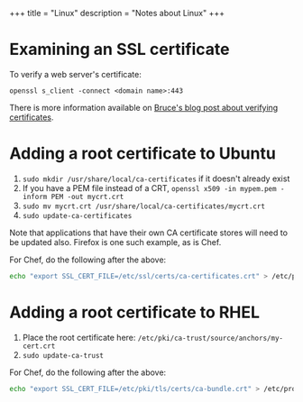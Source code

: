 +++
title = "Linux"
description = "Notes about Linux"
+++

# Examining an SSL certificate

To verify a web server's certificate:

```
openssl s_client -connect <domain name>:443
```

There is more information available on [Bruce's blog post about verifying certificates](https://rbwilson.ca/how-to-verify-certificates-with-openssl/).

# Adding a root certificate to Ubuntu

1. `sudo mkdir /usr/share/local/ca-certificates` if it doesn't already exist
2. If you have a PEM file instead of a CRT, `openssl x509 -in mypem.pem -inform PEM -out mycrt.crt`
3. `sudo mv mycrt.crt /usr/share/local/ca-certificates/mycrt.crt`
4. `sudo update-ca-certificates`

Note that applications that have their own CA certificate stores will need to be updated also. Firefox
is one such example, as is Chef.

For Chef, do the following after the above:

```bash
echo "export SSL_CERT_FILE=/etc/ssl/certs/ca-certificates.crt" > /etc/profile.d/add_ssl_cert_file_for_chef.sh
```

# Adding a root certificate to RHEL

1. Place the root certificate here: `/etc/pki/ca-trust/source/anchors/my-cert.crt`
2. `sudo update-ca-trust`

For Chef, do the following after the above:

```bash
echo "export SSL_CERT_FILE=/etc/pki/tls/certs/ca-bundle.crt" > /etc/profile.d/add_ssl_cert_file_for_chef.sh
```
